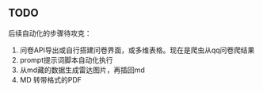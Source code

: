 ## TODO
后续自动化的步骤待攻克：

1. 问卷API导出或自行搭建问卷界面，或多维表格。现在是爬虫从qq问卷爬结果
2. prompt提示词脚本自动化执行
3. 从md藏的数据生成雷达图片，再插回md
4. MD 转带格式的PDF

